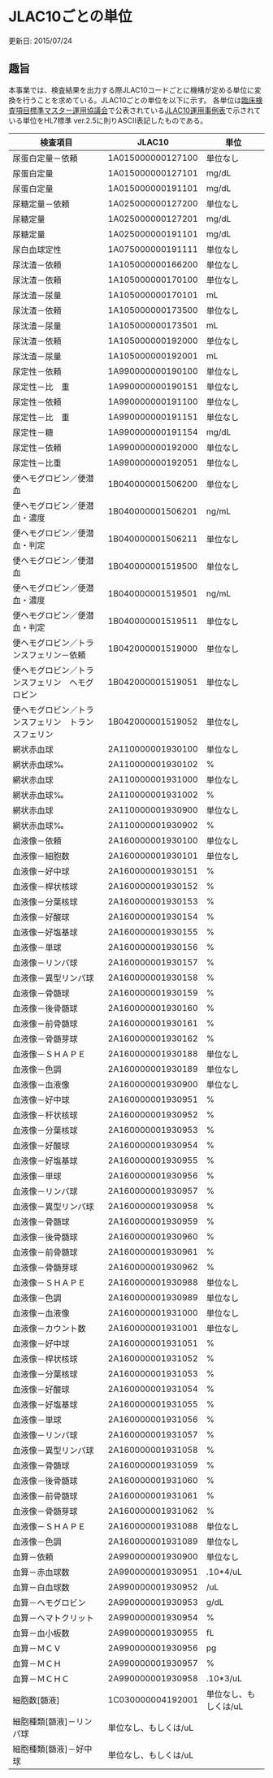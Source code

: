 # JLAC10ごとの単位
更新日: 2015/07/24
## 趣旨
本事業では、検査結果を出力する際JLAC10コードごとに機構が定める単位に変換を行うことを求めている。JLAC10ごとの単位を以下に示す。
各単位は[臨床検査項目標準マスター運用協議会](https://center3.umin.ac.jp/umin-wiki/pw_kmuk_pub/index.php)で公表されている[JLAC10運用事例表](https://center3.umin.ac.jp/umin-wiki/pw_kmuk_pub/index.php?%A3%CA%A3%CC%A3%C1%A3%C3%A3%B1%A3%B0%B1%BF%CD%D1%BB%F6%CE%E3%C9%BD%A1%C32013)で示されている単位をHL7標準 ver.2.5に則りASCII表記したものである。

|検査項目|JLAC10|単位|
|----|----|----|
|尿蛋白定量－依頼|1A015000000127100|単位なし|
|尿蛋白定量|1A015000000127101|mg/dL|
|尿蛋白定量|1A015000000191101|mg/dL|
|尿糖定量－依頼|1A025000000127200|単位なし|
|尿糖定量|1A025000000127201|mg/dL|
|尿糖定量|1A025000000191101|mg/dL|
|尿白血球定性|1A075000000191111|単位なし|
|尿沈渣－依頼|1A105000000166200|単位なし|
|尿沈渣－依頼|1A105000000170100|単位なし|
|尿沈渣－尿量|1A105000000170101|mL|
|尿沈渣－依頼|1A105000000173500|単位なし|
|尿沈渣－尿量|1A105000000173501|mL|
|尿沈渣－依頼|1A105000000192000|単位なし|
|尿沈渣－尿量|1A105000000192001|mL|
|尿定性－依頼|1A990000000190100|単位なし|
|尿定性－比　重|1A990000000190151|単位なし|
|尿定性－依頼|1A990000000191100|単位なし|
|尿定性－比　重|1A990000000191151|単位なし|
|尿定性－糖|1A990000000191154|mg/dL|
|尿定性－依頼|1A990000000192000|単位なし|
|尿定性－比重|1A990000000192051|単位なし|
|便ヘモグロビン／便潜血|1B040000001506200|単位なし|
|便ヘモグロビン／便潜血・濃度|1B040000001506201|ng/mL|
|便ヘモグロビン／便潜血・判定|1B040000001506211|単位なし|
|便ヘモグロビン／便潜血|1B040000001519500|単位なし|
|便ヘモグロビン／便潜血・濃度|1B040000001519501|ng/mL|
|便ヘモグロビン／便潜血・判定|1B040000001519511|単位なし|
|便ヘモグロビン／トランスフェリン－依頼|1B042000001519000|単位なし|
|便ヘモグロビン／トランスフェリン　ヘモグロビン|1B042000001519051|単位なし|
|便ヘモグロビン／トランスフェリン　トランスフェリン|1B042000001519052|単位なし|
|網状赤血球|2A110000001930100|単位なし|
|網状赤血球‰|2A110000001930102|%|
|網状赤血球|2A110000001931000|単位なし|
|網状赤血球‰|2A110000001931002|%|
|網状赤血球|2A110000001930900|単位なし|
|網状赤血球‰|2A110000001930902|%|
|血液像－依頼|2A160000001930100|単位なし|
|血液像－細胞数|2A160000001930101|単位なし|
|血液像－好中球|2A160000001930151|%|
|血液像－桿状核球|2A160000001930152|%|
|血液像－分葉核球|2A160000001930153|%|
|血液像－好酸球|2A160000001930154|%|
|血液像－好塩基球|2A160000001930155|%|
|血液像－単球|2A160000001930156|%|
|血液像－リンパ球|2A160000001930157|%|
|血液像－異型リンパ球|2A160000001930158|%|
|血液像－骨髄球|2A160000001930159|%|
|血液像－後骨髄球|2A160000001930160|%|
|血液像－前骨髄球|2A160000001930161|%|
|血液像－骨髄芽球|2A160000001930162|%|
|血液像－ＳＨＡＰＥ|2A160000001930188|単位なし|
|血液像－色調|2A160000001930189|単位なし|
|血液像－血液像|2A160000001930900|単位なし|
|血液像－好中球|2A160000001930951|%|
|血液像－杆状核球|2A160000001930952|%|
|血液像－分葉核球|2A160000001930953|%|
|血液像－好酸球|2A160000001930954|%|
|血液像－好塩基球|2A160000001930955|%|
|血液像－単球|2A160000001930956|%|
|血液像－リンパ球|2A160000001930957|%|
|血液像－異型リンパ球|2A160000001930958|%|
|血液像－骨髄球|2A160000001930959|%|
|血液像－後骨髄球|2A160000001930960|%|
|血液像－前骨髄球|2A160000001930961|%|
|血液像－骨髄芽球|2A160000001930962|%|
|血液像－ＳＨＡＰＥ|2A160000001930988|単位なし|
|血液像－色調|2A160000001930989|単位なし|
|血液像－血液像|2A160000001931000|単位なし|
|血液像－カウント数|2A160000001931001|単位なし|
|血液像－好中球|2A160000001931051|%|
|血液像－桿状核球|2A160000001931052|%|
|血液像－分葉核球|2A160000001931053|%|
|血液像－好酸球|2A160000001931054|%|
|血液像－好塩基球|2A160000001931055|%|
|血液像－単球|2A160000001931056|%|
|血液像－リンパ球|2A160000001931057|%|
|血液像－異型リンパ球|2A160000001931058|%|
|血液像－骨髄球|2A160000001931059|%|
|血液像－後骨髄球|2A160000001931060|%|
|血液像－前骨髄球|2A160000001931061|%|
|血液像－骨髄芽球|2A160000001931062|%|
|血液像－ＳＨＡＰＥ|2A160000001931088|単位なし|
|血液像－色調|2A160000001931089|単位なし|
|血算－依頼|2A990000001930900|単位なし|
|血算－赤血球数|2A990000001930951|.10*4/uL|
|血算－白血球数|2A990000001930952|/uL|
|血算－ヘモグロビン|2A990000001930953|g/dL|
|血算－ヘマトクリット|2A990000001930954|%|
|血算－血小板数|2A990000001930955|fL|
|血算－ＭＣＶ|2A990000001930956|pg|
|血算－ＭＣＨ|2A990000001930957|%|
|血算－ＭＣＨＣ|2A990000001930958|.10*3/uL|
|細胞数[髄液]|1C030000004192001|単位なし、もしくは/uL|
|細胞種類[髄液]－リンパ球|単位なし、もしくは/uL|
|細胞種類[髄液]－好中球|単位なし、もしくは/uL|
